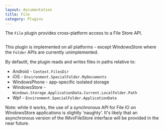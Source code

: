 ```yaml
---
layout: documentation
title: File
category: Plugins
---
```

The `File` plugin provides cross-platform access to a File Store API.
```C# public interface IMvxFileStore\n{\n  bool TryReadTextFile(string path, out string contents);\n  bool TryReadBinaryFile(string path, out Byte[] contents);\n  bool TryReadBinaryFile(string path, Func<Stream, bool> readMethod);\n  void WriteFile(string path, string contents);\n  void WriteFile(string path, IEnumerable<Byte> contents);\n  void WriteFile(string path, Action<Stream> writeMethod);\n  bool TryMove(string from, string to, bool deleteExistingTo);\n  bool Exists(string path);\n  bool FolderExists(string folderPath);\n  string PathCombine(string items0, string items1);\n  string NativePath(string path);\n\n  void EnsureFolderExists(string folderPath);\n  IEnumerable<string> GetFilesIn(string folderPath);\n  void DeleteFile(string path);\n  void DeleteFolder(string folderPath, bool recursive);\n}",
```
This plugin is implemented on all platforms - except WindowsStore where the `Folder` APIs are currently unimplemented.

By defautlt, the plugin reads and writes files in paths relative to:

- Android - `Context.FilesDir`
- iOS - `Environment.SpecialFolder.MyDocuments`
- WindowsPhone - app-specific isolated storage
- WindowsStore - `Windows.Storage.ApplicationData.Current.LocalFolder.Path`
- Wpf - `Environment.SpecialFolder.ApplicationData`

Note: while it works, the use of a synchronous API for File IO on WindowsStore applications is slightly 'naughty'. It's likely that an asynchronous version of the IMvxFileStore interface will be provided in the near future.